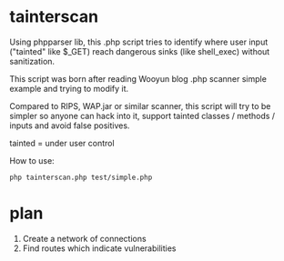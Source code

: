 # tainterscan

Using phpparser lib, this .php script tries to identify where user input ("tainted" like $_GET) reach dangerous sinks (like shell_exec) without sanitization.

This script was born after reading Wooyun blog .php scanner simple example and trying to modify it.

Compared to RIPS, WAP.jar or similar scanner, this script will try to be simpler so anyone can hack into it, support tainted classes / methods / inputs and avoid false positives.

tainted = under user control

How to use:

   `php tainterscan.php test/simple.php`

# plan

1. Create a network of connections
2. Find routes which indicate vulnerabilities

